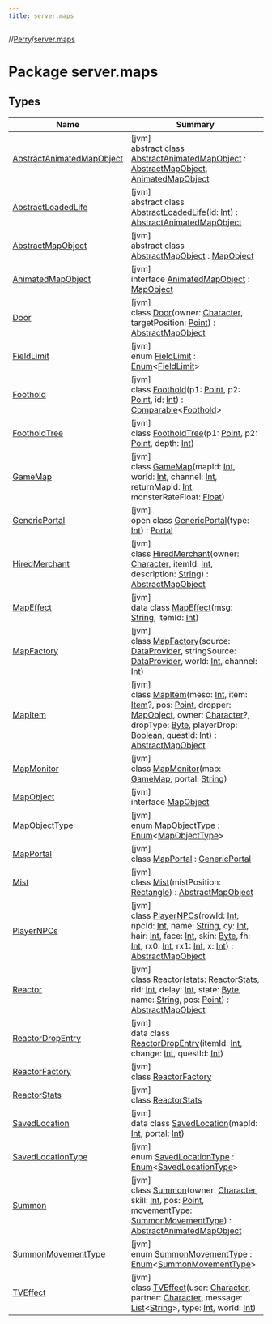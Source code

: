 ```yaml
---
title: server.maps
---
```

//[Perry](../../index.html)/[server.maps](index.html)



# Package server.maps



## Types


| Name | Summary |
|---|---|
| [AbstractAnimatedMapObject](-abstract-animated-map-object/index.html) | [jvm]<br>abstract class [AbstractAnimatedMapObject](-abstract-animated-map-object/index.html) : [AbstractMapObject](-abstract-map-object/index.html), [AnimatedMapObject](-animated-map-object/index.html) |
| [AbstractLoadedLife](-abstract-loaded-life/index.html) | [jvm]<br>abstract class [AbstractLoadedLife](-abstract-loaded-life/index.html)(id: [Int](https://kotlinlang.org/api/latest/jvm/stdlib/kotlin/-int/index.html)) : [AbstractAnimatedMapObject](-abstract-animated-map-object/index.html) |
| [AbstractMapObject](-abstract-map-object/index.html) | [jvm]<br>abstract class [AbstractMapObject](-abstract-map-object/index.html) : [MapObject](-map-object/index.html) |
| [AnimatedMapObject](-animated-map-object/index.html) | [jvm]<br>interface [AnimatedMapObject](-animated-map-object/index.html) : [MapObject](-map-object/index.html) |
| [Door](-door/index.html) | [jvm]<br>class [Door](-door/index.html)(owner: [Character](../client/-character/index.html), targetPosition: [Point](https://docs.oracle.com/javase/8/docs/api/java/awt/Point.html)) : [AbstractMapObject](-abstract-map-object/index.html) |
| [FieldLimit](-field-limit/index.html) | [jvm]<br>enum [FieldLimit](-field-limit/index.html) : [Enum](https://kotlinlang.org/api/latest/jvm/stdlib/kotlin/-enum/index.html)&lt;[FieldLimit](-field-limit/index.html)&gt; |
| [Foothold](-foothold/index.html) | [jvm]<br>class [Foothold](-foothold/index.html)(p1: [Point](https://docs.oracle.com/javase/8/docs/api/java/awt/Point.html), p2: [Point](https://docs.oracle.com/javase/8/docs/api/java/awt/Point.html), id: [Int](https://kotlinlang.org/api/latest/jvm/stdlib/kotlin/-int/index.html)) : [Comparable](https://kotlinlang.org/api/latest/jvm/stdlib/kotlin/-comparable/index.html)&lt;[Foothold](-foothold/index.html)&gt; |
| [FootholdTree](-foothold-tree/index.html) | [jvm]<br>class [FootholdTree](-foothold-tree/index.html)(p1: [Point](https://docs.oracle.com/javase/8/docs/api/java/awt/Point.html), p2: [Point](https://docs.oracle.com/javase/8/docs/api/java/awt/Point.html), depth: [Int](https://kotlinlang.org/api/latest/jvm/stdlib/kotlin/-int/index.html)) |
| [GameMap](-game-map/index.html) | [jvm]<br>class [GameMap](-game-map/index.html)(mapId: [Int](https://kotlinlang.org/api/latest/jvm/stdlib/kotlin/-int/index.html), world: [Int](https://kotlinlang.org/api/latest/jvm/stdlib/kotlin/-int/index.html), channel: [Int](https://kotlinlang.org/api/latest/jvm/stdlib/kotlin/-int/index.html), returnMapId: [Int](https://kotlinlang.org/api/latest/jvm/stdlib/kotlin/-int/index.html), monsterRateFloat: [Float](https://kotlinlang.org/api/latest/jvm/stdlib/kotlin/-float/index.html)) |
| [GenericPortal](-generic-portal/index.html) | [jvm]<br>open class [GenericPortal](-generic-portal/index.html)(type: [Int](https://kotlinlang.org/api/latest/jvm/stdlib/kotlin/-int/index.html)) : [Portal](../server/-portal/index.html) |
| [HiredMerchant](-hired-merchant/index.html) | [jvm]<br>class [HiredMerchant](-hired-merchant/index.html)(owner: [Character](../client/-character/index.html), itemId: [Int](https://kotlinlang.org/api/latest/jvm/stdlib/kotlin/-int/index.html), description: [String](https://kotlinlang.org/api/latest/jvm/stdlib/kotlin/-string/index.html)) : [AbstractMapObject](-abstract-map-object/index.html) |
| [MapEffect](-map-effect/index.html) | [jvm]<br>data class [MapEffect](-map-effect/index.html)(msg: [String](https://kotlinlang.org/api/latest/jvm/stdlib/kotlin/-string/index.html), itemId: [Int](https://kotlinlang.org/api/latest/jvm/stdlib/kotlin/-int/index.html)) |
| [MapFactory](-map-factory/index.html) | [jvm]<br>class [MapFactory](-map-factory/index.html)(source: [DataProvider](../provider/-data-provider/index.html), stringSource: [DataProvider](../provider/-data-provider/index.html), world: [Int](https://kotlinlang.org/api/latest/jvm/stdlib/kotlin/-int/index.html), channel: [Int](https://kotlinlang.org/api/latest/jvm/stdlib/kotlin/-int/index.html)) |
| [MapItem](-map-item/index.html) | [jvm]<br>class [MapItem](-map-item/index.html)(meso: [Int](https://kotlinlang.org/api/latest/jvm/stdlib/kotlin/-int/index.html), item: [Item](../client.inventory/-item/index.html)?, pos: [Point](https://docs.oracle.com/javase/8/docs/api/java/awt/Point.html), dropper: [MapObject](-map-object/index.html), owner: [Character](../client/-character/index.html)?, dropType: [Byte](https://kotlinlang.org/api/latest/jvm/stdlib/kotlin/-byte/index.html), playerDrop: [Boolean](https://kotlinlang.org/api/latest/jvm/stdlib/kotlin/-boolean/index.html), questId: [Int](https://kotlinlang.org/api/latest/jvm/stdlib/kotlin/-int/index.html)) : [AbstractMapObject](-abstract-map-object/index.html) |
| [MapMonitor](-map-monitor/index.html) | [jvm]<br>class [MapMonitor](-map-monitor/index.html)(map: [GameMap](-game-map/index.html), portal: [String](https://kotlinlang.org/api/latest/jvm/stdlib/kotlin/-string/index.html)) |
| [MapObject](-map-object/index.html) | [jvm]<br>interface [MapObject](-map-object/index.html) |
| [MapObjectType](-map-object-type/index.html) | [jvm]<br>enum [MapObjectType](-map-object-type/index.html) : [Enum](https://kotlinlang.org/api/latest/jvm/stdlib/kotlin/-enum/index.html)&lt;[MapObjectType](-map-object-type/index.html)&gt; |
| [MapPortal](-map-portal/index.html) | [jvm]<br>class [MapPortal](-map-portal/index.html) : [GenericPortal](-generic-portal/index.html) |
| [Mist](-mist/index.html) | [jvm]<br>class [Mist](-mist/index.html)(mistPosition: [Rectangle](https://docs.oracle.com/javase/8/docs/api/java/awt/Rectangle.html)) : [AbstractMapObject](-abstract-map-object/index.html) |
| [PlayerNPCs](-player-n-p-cs/index.html) | [jvm]<br>class [PlayerNPCs](-player-n-p-cs/index.html)(rowId: [Int](https://kotlinlang.org/api/latest/jvm/stdlib/kotlin/-int/index.html), npcId: [Int](https://kotlinlang.org/api/latest/jvm/stdlib/kotlin/-int/index.html), name: [String](https://kotlinlang.org/api/latest/jvm/stdlib/kotlin/-string/index.html), cy: [Int](https://kotlinlang.org/api/latest/jvm/stdlib/kotlin/-int/index.html), hair: [Int](https://kotlinlang.org/api/latest/jvm/stdlib/kotlin/-int/index.html), face: [Int](https://kotlinlang.org/api/latest/jvm/stdlib/kotlin/-int/index.html), skin: [Byte](https://kotlinlang.org/api/latest/jvm/stdlib/kotlin/-byte/index.html), fh: [Int](https://kotlinlang.org/api/latest/jvm/stdlib/kotlin/-int/index.html), rx0: [Int](https://kotlinlang.org/api/latest/jvm/stdlib/kotlin/-int/index.html), rx1: [Int](https://kotlinlang.org/api/latest/jvm/stdlib/kotlin/-int/index.html), x: [Int](https://kotlinlang.org/api/latest/jvm/stdlib/kotlin/-int/index.html)) : [AbstractMapObject](-abstract-map-object/index.html) |
| [Reactor](-reactor/index.html) | [jvm]<br>class [Reactor](-reactor/index.html)(stats: [ReactorStats](-reactor-stats/index.html), rid: [Int](https://kotlinlang.org/api/latest/jvm/stdlib/kotlin/-int/index.html), delay: [Int](https://kotlinlang.org/api/latest/jvm/stdlib/kotlin/-int/index.html), state: [Byte](https://kotlinlang.org/api/latest/jvm/stdlib/kotlin/-byte/index.html), name: [String](https://kotlinlang.org/api/latest/jvm/stdlib/kotlin/-string/index.html), pos: [Point](https://docs.oracle.com/javase/8/docs/api/java/awt/Point.html)) : [AbstractMapObject](-abstract-map-object/index.html) |
| [ReactorDropEntry](-reactor-drop-entry/index.html) | [jvm]<br>data class [ReactorDropEntry](-reactor-drop-entry/index.html)(itemId: [Int](https://kotlinlang.org/api/latest/jvm/stdlib/kotlin/-int/index.html), change: [Int](https://kotlinlang.org/api/latest/jvm/stdlib/kotlin/-int/index.html), questId: [Int](https://kotlinlang.org/api/latest/jvm/stdlib/kotlin/-int/index.html)) |
| [ReactorFactory](-reactor-factory/index.html) | [jvm]<br>class [ReactorFactory](-reactor-factory/index.html) |
| [ReactorStats](-reactor-stats/index.html) | [jvm]<br>class [ReactorStats](-reactor-stats/index.html) |
| [SavedLocation](-saved-location/index.html) | [jvm]<br>data class [SavedLocation](-saved-location/index.html)(mapId: [Int](https://kotlinlang.org/api/latest/jvm/stdlib/kotlin/-int/index.html), portal: [Int](https://kotlinlang.org/api/latest/jvm/stdlib/kotlin/-int/index.html)) |
| [SavedLocationType](-saved-location-type/index.html) | [jvm]<br>enum [SavedLocationType](-saved-location-type/index.html) : [Enum](https://kotlinlang.org/api/latest/jvm/stdlib/kotlin/-enum/index.html)&lt;[SavedLocationType](-saved-location-type/index.html)&gt; |
| [Summon](-summon/index.html) | [jvm]<br>class [Summon](-summon/index.html)(owner: [Character](../client/-character/index.html), skill: [Int](https://kotlinlang.org/api/latest/jvm/stdlib/kotlin/-int/index.html), pos: [Point](https://docs.oracle.com/javase/8/docs/api/java/awt/Point.html), movementType: [SummonMovementType](-summon-movement-type/index.html)) : [AbstractAnimatedMapObject](-abstract-animated-map-object/index.html) |
| [SummonMovementType](-summon-movement-type/index.html) | [jvm]<br>enum [SummonMovementType](-summon-movement-type/index.html) : [Enum](https://kotlinlang.org/api/latest/jvm/stdlib/kotlin/-enum/index.html)&lt;[SummonMovementType](-summon-movement-type/index.html)&gt; |
| [TVEffect](-t-v-effect/index.html) | [jvm]<br>class [TVEffect](-t-v-effect/index.html)(user: [Character](../client/-character/index.html), partner: [Character](../client/-character/index.html), message: [List](https://kotlinlang.org/api/latest/jvm/stdlib/kotlin.collections/-list/index.html)&lt;[String](https://kotlinlang.org/api/latest/jvm/stdlib/kotlin/-string/index.html)&gt;, type: [Int](https://kotlinlang.org/api/latest/jvm/stdlib/kotlin/-int/index.html), world: [Int](https://kotlinlang.org/api/latest/jvm/stdlib/kotlin/-int/index.html)) |

